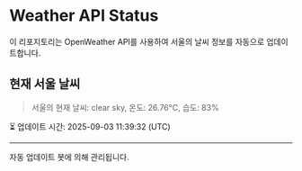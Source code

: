 
# Weather API Status

이 리포지토리는 OpenWeather API를 사용하여 서울의 날씨 정보를 자동으로 업데이트합니다.

## 현재 서울 날씨
> 서울의 현재 날씨: clear sky, 온도: 26.76°C, 습도: 83%

⏳ 업데이트 시간: 2025-09-03 11:39:32 (UTC)

---
자동 업데이트 봇에 의해 관리됩니다.
